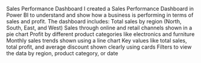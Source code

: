 Sales Performance Dashboard
I created a Sales Performance Dashboard in Power BI to understand and show how a business is performing in terms of sales and profit. The dashboard includes:
Total sales by region (North, South, East, and West)
Sales through online and retail channels shown in a pie chart
Profit by different product categories like electronics and furniture
Monthly sales trends shown using a line chart
Key values like total sales, total profit, and average discount shown clearly using cards
Filters to view the data by region, product category, or date
